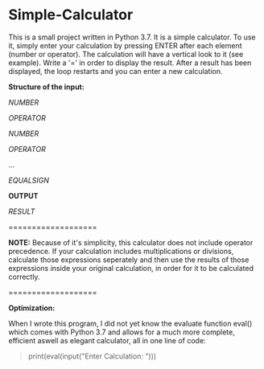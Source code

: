 # Simple-Calculator

This is a small project written in Python 3.7.
It is a simple calculator. To use it, simply enter 
your calculation by pressing ENTER after each element (number or operator).
The calculation will have a vertical look to it (see example).
Write a '=' in order to display the result. After a result has been displayed,
the loop restarts and you can enter a new calculation.

<b>Structure of the input:</b>

<em>NUMBER</em>

<em>OPERATOR</em>

<em>NUMBER</em>

<em>OPERATOR</em>

...

<em>EQUALSIGN</em>

<b>OUTPUT</b>

<em>RESULT </em>

===================

<b>NOTE:</b> Because of it's simplicity, this calculator does not include operator precedence.
If your calculation includes multiplications or divisions, calculate those expressions seperately and then 
use the results of those expressions inside your original calculation, in order for it to be calculated correctly.

===================

<b>Optimization: </b>

When I wrote this program, I did not yet know the evaluate function eval() which comes with Python 3.7 and allows for 
a much more complete, efficient aswell as elegant calculator, all in one line of code:

> print(eval(input("Enter Calculation: ")))






